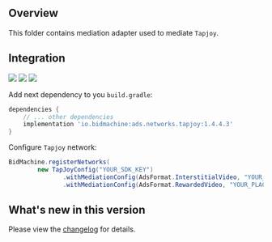 ## Overview

This folder contains mediation adapter used to mediate `Tapjoy`.

## Integration

[<img src="https://img.shields.io/badge/Min%20SDK%20version-1.4.4-brightgreen">](https://github.com/bidmachine/BidMachine-Android-SDK)
[<img src="https://img.shields.io/badge/Network%20Adapter%20version-1.4.4.3-brightgreen">](https://artifactory.bidmachine.io/bidmachine/io/bidmachine/ads.networks.my_target/1.4.4.3/)
[<img src="https://img.shields.io/badge/Network%20version-12.4.2-blue">](https://dev.tapjoy.com/sdk-integration/android/)

Add next dependency to you `build.gradle`:

```groovy
dependencies {
    // ... other dependencies
    implementation 'io.bidmachine:ads.networks.tapjoy:1.4.4.3'
}
```

Configure `Tapjoy` network:

```java
BidMachine.registerNetworks(
        new TapJoyConfig("YOUR_SDK_KEY")
               .withMediationConfig(AdsFormat.InterstitialVideo, "YOUR_PLACEMENT_NAME")
               .withMediationConfig(AdsFormat.RewardedVideo, "YOUR_PLACEMENT_NAME"));
```

## What's new in this version

Please view the [changelog](CHANGELOG.md) for details.
